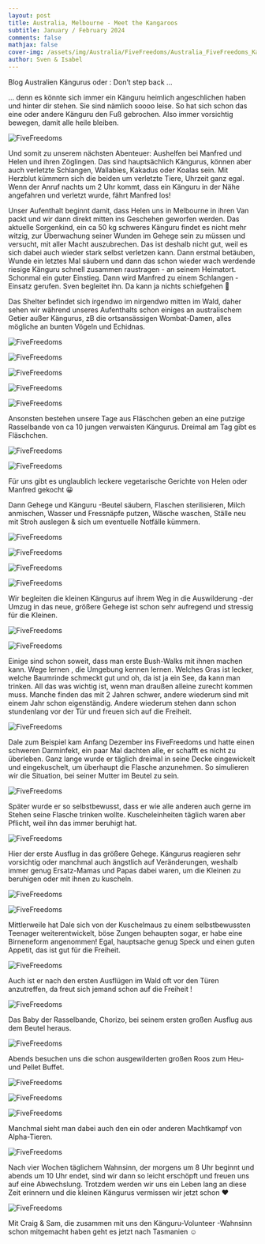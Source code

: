 ```yaml
---
layout: post
title: Australia, Melbourne - Meet the Kangaroos
subtitle: January / February 2024
comments: false
mathjax: false
cover-img: /assets/img/Australia/FiveFreedoms/Australia_FiveFreedoms_Kangaroo_2_adjusted.jpg
author: Sven & Isabel
---
```


Blog Australien Kängurus oder : Don’t step back …

… denn es könnte sich immer ein Känguru heimlich angeschlichen haben und hinter dir stehen. Sie sind nämlich soooo leise. So hat sich schon das eine oder andere Känguru den Fuß gebrochen. Also immer vorsichtig bewegen, damit alle heile bleiben.

![FiveFreedoms](/assets/img/Australia/FiveFreedoms/Australia_FiveFreedoms_Kangaroo_5.jpg)

Und somit zu unserem nächsten Abenteuer: Aushelfen bei Manfred und Helen und ihren Zöglingen. Das sind hauptsächlich Kängurus, können aber auch verletzte Schlangen, Wallabies, Kakadus oder Koalas sein. Mit Herzblut kümmern sich die beiden um verletzte Tiere, Uhrzeit ganz egal. Wenn der Anruf nachts um 2 Uhr kommt, dass ein Känguru in der Nähe angefahren und verletzt wurde, fährt Manfred los!

Unser Aufenthalt beginnt damit, dass Helen uns in Melbourne in ihren Van packt und wir dann direkt mitten ins Geschehen geworfen werden. Das aktuelle Sorgenkind, ein ca 50 kg schweres Känguru findet es nicht mehr witzig, zur Überwachung seiner Wunden im Gehege sein zu müssen und versucht, mit aller Macht auszubrechen. Das ist deshalb nicht gut, weil es sich dabei auch wieder stark selbst verletzen kann.
Dann erstmal betäuben, Wunde ein letztes Mal säubern und dann das schon wieder wach werdende riesige Känguru schnell zusammen raustragen - an seinem Heimatort. Schonmal ein guter Einstieg. Dann wird Manfred zu einem Schlangen - Einsatz gerufen. Sven begleitet ihn. Da kann ja nichts schiefgehen 🙈

Das Shelter befindet sich irgendwo im nirgendwo mitten im Wald, daher sehen wir während unseres Aufenthalts schon einiges an australischem Getier außer Kängurus, zB die ortsansässigen Wombat-Damen, alles mögliche an bunten Vögeln und Echidnas.

![FiveFreedoms](/assets/img/Australia/FiveFreedoms/Australia_FiveFreedoms_Wombat_1.jpg)

![FiveFreedoms](/assets/img/Australia/FiveFreedoms/Australia_FiveFreedoms_Wombat_2.jpg)

![FiveFreedoms](/assets/img/Australia/FiveFreedoms/Australia_FiveFreedoms_Bird_1.jpg)

![FiveFreedoms](/assets/img/Australia/FiveFreedoms/Australia_FiveFreedoms_Bird_2.jpg)

![FiveFreedoms](/assets/img/Australia/FiveFreedoms/Australia_FiveFreedoms_Echidna_1.jpg)

Ansonsten bestehen unsere Tage aus Fläschchen geben an eine putzige Rasselbande von ca 10 jungen verwaisten Kängurus. Dreimal am Tag gibt es Fläschchen. 

![FiveFreedoms](/assets/img/Australia/FiveFreedoms/Australia_FiveFreedoms_Kangaroo_15.jpg)

![FiveFreedoms](/assets/img/Australia/FiveFreedoms/Australia_FiveFreedoms_Kangaroo_10.jpg)

Für uns gibt es unglaublich leckere vegetarische Gerichte von Helen oder Manfred gekocht 😀

Dann Gehege und Känguru -Beutel säubern, Flaschen sterilisieren, Milch anmischen, Wasser und Fressnäpfe putzen, Wäsche waschen, Ställe neu mit Stroh auslegen & sich um eventuelle Notfälle kümmern.

![FiveFreedoms](/assets/img/Australia/FiveFreedoms/Australia_FiveFreedoms_Kangaroo_4.jpg)

![FiveFreedoms](/assets/img/Australia/FiveFreedoms/Australia_FiveFreedoms_Kangaroo_6.jpg)

![FiveFreedoms](/assets/img/Australia/FiveFreedoms/Australia_FiveFreedoms_Kangaroo_16.jpg)

![FiveFreedoms](/assets/img/Australia/FiveFreedoms/Australia_FiveFreedoms_Kangaroo_21.jpg)

Wir begleiten die kleinen Kängurus auf ihrem Weg in die Auswilderung -der Umzug in das neue, größere Gehege ist schon sehr aufregend und stressig für die Kleinen.

![FiveFreedoms](/assets/img/Australia/FiveFreedoms/Australia_FiveFreedoms_Kangaroo_7.jpg)

![FiveFreedoms](/assets/img/Australia/FiveFreedoms/Australia_FiveFreedoms_Kangaroo_8.jpg)

Einige sind schon soweit, dass man erste Bush-Walks mit ihnen machen kann. Wege lernen , die Umgebung kennen lernen. Welches Gras ist lecker, welche Baumrinde schmeckt gut und oh, da ist ja ein See, da kann man trinken. All das was wichtig ist, wenn man draußen alleine zurecht kommen muss. Manche finden das mit 2 Jahren schwer, andere wiederum sind mit einem Jahr schon eigenständig. Andere wiederum stehen dann schon stundenlang vor der Tür und freuen sich auf die Freiheit.

![FiveFreedoms](/assets/img/Australia/FiveFreedoms/Australia_FiveFreedoms_Kangaroo_22.jpg)

Dale zum Beispiel kam Anfang Dezember ins FiveFreedoms und hatte einen schweren Darminfekt, ein paar Mal dachten alle, er schafft es nicht zu überleben. Ganz lange wurde er täglich dreimal in seine Decke eingewickelt und eingekuschelt, um überhaupt die Flasche anzunehmen. So simulieren wir die Situation, bei seiner Mutter im Beutel zu sein. 

![FiveFreedoms](/assets/img/Australia/FiveFreedoms/Australia_FiveFreedoms_Kangaroo_11.jpg)

Später wurde er so selbstbewusst, dass er wie alle anderen auch gerne im Stehen seine Flasche trinken wollte. Kuscheleinheiten täglich waren aber Pflicht, weil ihn das immer beruhigt hat.

![FiveFreedoms](/assets/img/Australia/FiveFreedoms/Australia_FiveFreedoms_Kangaroo_14.jpg)

Hier der erste Ausflug in das größere Gehege. Kängurus reagieren sehr vorsichtig oder manchmal auch ängstlich auf Veränderungen, weshalb immer genug Ersatz-Mamas und Papas dabei waren, um die Kleinen zu beruhigen oder mit ihnen zu kuscheln. 

![FiveFreedoms](/assets/img/Australia/FiveFreedoms/Australia_FiveFreedoms_Kangaroo_13.jpg)

![FiveFreedoms](/assets/img/Australia/FiveFreedoms/Australia_FiveFreedoms_Kangaroo_23.jpg)

Mittlerweile hat Dale sich von der Kuschelmaus zu einem selbstbewussten Teenager weiterentwickelt, böse Zungen behaupten sogar, er habe eine Birneneform angenommen! Egal, hauptsache genug Speck und einen guten Appetit, das ist gut für die Freiheit.

![FiveFreedoms](/assets/img/Australia/FiveFreedoms/Australia_FiveFreedoms_Kangaroo_19.jpg)

Auch ist er nach den ersten Ausflügen im Wald oft vor den Türen anzutreffen, da freut sich jemand schon auf die Freiheit ! 

![FiveFreedoms](/assets/img/Australia/FiveFreedoms/Australia_FiveFreedoms_Kangaroo_17.jpg)

Das Baby der Rasselbande, Chorizo, bei seinem ersten großen Ausflug aus dem Beutel heraus.

![FiveFreedoms](/assets/img/Australia/FiveFreedoms/Australia_FiveFreedoms_Kangaroo_18.jpg)

Abends besuchen uns die schon ausgewilderten großen Roos zum Heu- und Pellet Buffet.

![FiveFreedoms](/assets/img/Australia/FiveFreedoms/Australia_FiveFreedoms_Kangaroo_1.jpg)

![FiveFreedoms](/assets/img/Australia/FiveFreedoms/Australia_FiveFreedoms_Kangaroo_3.jpg)

![FiveFreedoms](/assets/img/Australia/FiveFreedoms/Australia_FiveFreedoms_Kangaroo_9.jpg)


Manchmal sieht man dabei auch den ein oder anderen Machtkampf von Alpha-Tieren.

![FiveFreedoms](/assets/img/Australia/FiveFreedoms/Australia_FiveFreedoms_Kangaroo_20.jpg)

Nach vier Wochen täglichem Wahnsinn, der morgens um 8 Uhr beginnt und abends um 10 Uhr endet, sind wir dann so leicht erschöpft und freuen uns auf eine Abwechslung.
Trotzdem werden wir uns ein Leben lang an diese Zeit erinnern und die kleinen Kängurus vermissen wir jetzt schon ❤️

![FiveFreedoms](/assets/img/Australia/FiveFreedoms/Australia_FiveFreedoms_Kangaroo_24.jpg)

Mit Craig & Sam, die zusammen mit uns den Känguru-Volunteer -Wahnsinn schon mitgemacht haben geht es jetzt nach Tasmanien ☺️
